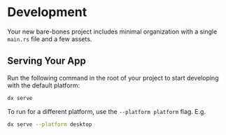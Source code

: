 # Development

Your new bare-bones project includes minimal organization with a single `main.rs` file and a few assets.

## Serving Your App

Run the following command in the root of your project to start developing with the default platform:

```bash
dx serve
```

To run for a different platform, use the `--platform platform` flag. E.g.

```bash
dx serve --platform desktop
```
